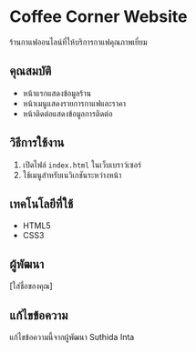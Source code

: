 # Coffee Corner Website

ร้านกาแฟออนไลน์ที่ให้บริการกาแฟคุณภาพเยี่ยม

## คุณสมบัติ
- หน้าแรกแสดงข้อมูลร้าน
- หน้าเมนูแสดงรายการกาแฟและราคา  
- หน้าติดต่อแสดงข้อมูลการติดต่อ

## วิธีการใช้งาน
1. เปิดไฟล์ `index.html` ในเว็บเบราว์เซอร์
2. ใช้เมนูสำหรับเนวิเกชันระหว่างหน้า

## เทคโนโลยีที่ใช้
- HTML5
- CSS3

## ผู้พัฒนา
[ใส่ชื่อของคุณ]

## แก้ไขข้อความ
แก้ไขข้อความนี้จากผู้พัฒนา Suthida Inta
